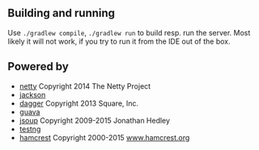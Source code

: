 ## Building and running

Use `./gradlew compile`, `./gradlew run` to build resp. run the server.
Most likely it will not work, if you try to run it from the IDE out of the box.

## Powered by

* [netty](http://netty.io/) Copyright 2014 The Netty Project
* [jackson](http://wiki.fasterxml.com/JacksonHome)
* [dagger](http://square.github.io/dagger/) Copyright 2013 Square, Inc.
* [guava](https://github.com/google/guava)
* [jsoup](http://jsoup.org/) Copyright 2009-2015 Jonathan Hedley
* [testng](http://testng.org/)
* [hamcrest](http://hamcrest.org/JavaHamcrest/) Copyright 2000-2015 www.hamcrest.org